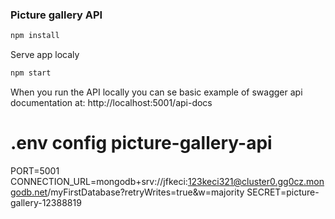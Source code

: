 ### Picture gallery API

```bash
npm install
```

Serve app localy
```bash
npm start
```

When you run the API locally you can se basic example of swagger api documentation at:
http://localhost:5001/api-docs



# .env config picture-gallery-api
PORT=5001
CONNECTION_URL=mongodb+srv://jfkeci:123keci321@cluster0.gg0cz.mongodb.net/myFirstDatabase?retryWrites=true&w=majority
SECRET=picture-gallery-12388819
